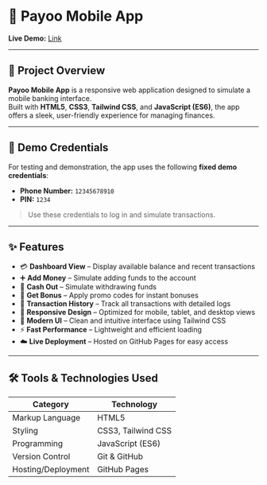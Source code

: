 # 🏦 Payoo Mobile App

**Live Demo:** [Link](https://mushfiq0000.github.io/payoo-mobile-app/)  

---

## 📖 Project Overview

**Payoo Mobile App** is a responsive web application designed to simulate a mobile banking interface.  
Built with **HTML5**, **CSS3**, **Tailwind CSS**, and **JavaScript (ES6)**, the app offers a sleek, user-friendly experience for managing finances.

---

## 🔑 Demo Credentials

For testing and demonstration, the app uses the following **fixed demo credentials**:

- **Phone Number:** `12345678910`  
- **PIN:** `1234`  

> Use these credentials to log in and simulate transactions.

---

## ✨ Features

- 💳 **Dashboard View** – Display available balance and recent transactions  
- ➕ **Add Money** – Simulate adding funds to the account  
- 💸 **Cash Out** – Simulate withdrawing funds  
- 🎁 **Get Bonus** – Apply promo codes for instant bonuses  
- 📝 **Transaction History** – Track all transactions with detailed logs  
- 📱 **Responsive Design** – Optimized for mobile, tablet, and desktop views  
- 🎨 **Modern UI** – Clean and intuitive interface using Tailwind CSS  
- ⚡ **Fast Performance** – Lightweight and efficient loading  
- ☁️ **Live Deployment** – Hosted on GitHub Pages for easy access

---

## 🛠 Tools & Technologies Used

| Category            | Technology                          |
|---------------------|-------------------------------------|
| Markup Language     | HTML5                               |
| Styling             | CSS3, Tailwind CSS                  |
| Programming         | JavaScript (ES6)                    |
| Version Control     | Git & GitHub                        |
| Hosting/Deployment  | GitHub Pages                        |
